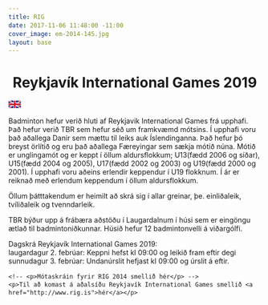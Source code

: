 ```yaml
---
title: RIG
date: 2017-11-06 11:48:00 -11:00
cover_image: em-2014-145.jpg
layout: base
---
```


<head>
  <link href='http://fonts.googleapis.com/css?family=Lobster' rel='stylesheet' type='text/css'>
</head>
<body>
  <h1 class="board_text" align="center">Reykjavík International Games 2019</h1>
  <a href="/RIG-ENG">
    <img src="/images/uk-flag.png" class="language-flag"><img>
  </a>

  <section class="long_text">
    <p>
      Badminton hefur verið hluti af Reykjavik International Games frá upphafi. Það hefur verið TBR sem hefur séð um framkvæmd mótsins. Í upphafi voru það aðallega Danir sem mættu til leiks auk Íslendinganna. Það hefur þó breyst örlítið og eru það aðallega Færeyingar sem sækja mótið núna.
      Mótið er unglingamót og er keppt í öllum aldursflokkum; U13(fædd 2006 og síðar), U15(fædd 2004 og 2005), U17(fædd 2002 og 2003) og U19(fædd 2000 og 2001). Í upphafi voru aðeins erlendir keppendur í U19 flokknum. Í ár er reiknað með erlendum keppendum í öllum aldursflokkum.
    </p>
    <p>
      Öllum þátttakendum er heimilt að skrá sig í allar greinar, þe. einliðaleik, tvíliðaleik og tvenndarleik.
    </p>
    <p>
      TBR býður upp á frábæra aðstöðu í Laugardalnum í húsi sem er eingöngu ætlað til badmintoniðkunnar. Húsið hefur 12 badmintonvelli á viðargólfi.
    </p>
    <p>
      Dagskrá Reykjavík International Games 2019:<br>
      laugardagur 2. febrúar: Keppni hefst kl 09:00 og leikið fram eftir degi<br>
      sunnudagur 3. febrúar: Undanúrslit hefjast kl 09:00 og úrslit á eftir.
    </p>

    <!-- <p>Mótaskráin fyrir RIG 2014 smellið hér</p> -->
    <p>Til að komast á aðalsíðu Reykjavík International Games smellið <a href="http://www.rig.is">hér</a></p>
  </section>
</body>
